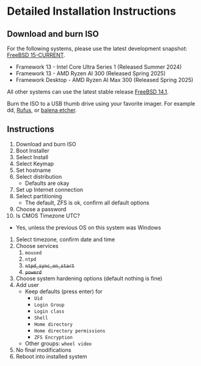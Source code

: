# Detailed Installation Instructions

## Download and burn ISO

For the following systems, please use the latest development snapshot: [FreeBSD 15-CURRENT](https://download.freebsd.org/snapshots/amd64/amd64/ISO-IMAGES/15.0/).

- Framework 13 - Intel Core Ultra Series 1 (Released  Summer 2024)
- Framework 13 - AMD Ryzen AI 300 (Released Spring 2025)
- Framework Desktop - AMD Ryzen AI Max 300 (Released Spring 2025)

All other systems can use the latest stable release
[FreeBSD 14.1](https://download.freebsd.org/ftp/releases/ISO-IMAGES/14.1/FreeBSD-14.1-RELEASE-amd64-dvd1.iso).

Burn the ISO to a USB thumb drive using your favorite imager.
For example dd, [Rufus](https://rufus.ie/en/), or [balena etcher](https://etcher.balena.io/).

## Instructions

1. Download and burn ISO
1. Boot Installer
1. Select Install
1. Select Keymap
1. Set hostname
1. Select distribution
    - Defaults are okay
1. Set up Internet connection
1. Select partitioning
    - The default, ZFS is ok, confirm all default options
1. Choose a password
1. Is CMOS Timezone UTC?
  - Yes, unless the previous OS on this system was Windows
1. Select timezone, confirm date and time
1. Choose services
    1. `moused`
    1. `ntpd`
    1. ~~`ntpd_sync_on_start`~~
    1. ~~`powerd`~~
1. Choose system hardening options (default nothing is fine)
1. Add user
    - Keep defaults (press enter) for
        - `Uid`
        - `Login Group`
        - `Login class`
        - `Shell`
        - `Home directory`
        - `Home directory permissions`
        - `ZFS Encryption`
    - Other groups: `wheel video`
1. No final modifications
1. Reboot into installed system
